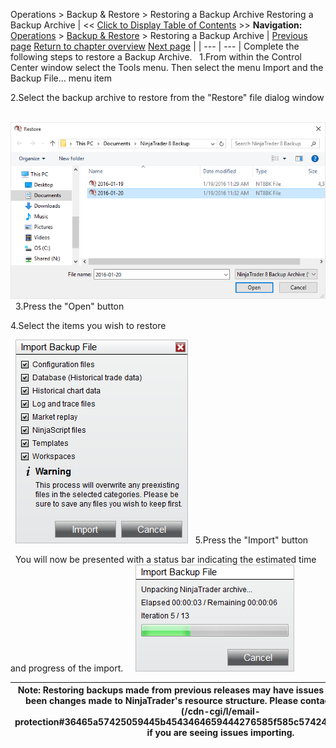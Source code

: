 ﻿
Operations \> Backup \& Restore \> Restoring a Backup Archive
Restoring a Backup Archive
| \<\< [Click to Display Table of Contents](restoring_a_backup_archive.md) \>\> **Navigation:**     [Operations](operations.md) \> [Backup \& Restore](backup__restore.md) \> Restoring a Backup Archive | [Previous page](creating_a_backup_archive.md) [Return to chapter overview](backup__restore.md) [Next page](charts.md) |
| --- | --- |
Complete the following steps to restore a Backup Archive.
 
1\.From within the Control Center window select the Tools menu. Then select the menu Import and the Backup File... menu item 

2\.Select the backup archive to restore from the "Restore" file dialog window 

 
![BackupAndRestore_5](backupandrestore_5.png)
 
3\.Press the "Open" button 

4\.Select the items you wish to restore

 
![BackupAndRestore_6](backupandrestore_6.png)
 
5\.Press the "Import" button

 
You will now be presented with a status bar indicating the estimated time and progress of the import.  
 
![BackupAndRestore_7](backupandrestore_7.png)

| Note: Restoring backups made from previous releases may have issues importing if there have been changes made to NinjaTrader's resource structure. Please contact [\[email protected]](/cdn-cgi/l/email-protection#36465a57425059445b4543464659444276585f585c574244575253441855595b) if you are seeing issues importing. |
| --- |
